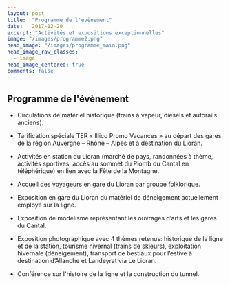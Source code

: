 ```yaml
---
layout: post
title:  "Programme de l'évènement"
date:   2017-12-20
excerpt: "Activités et expositions exceptionnelles"
image: "/images/programme2.png"
head_image: "/images/programme_main.png"
head_image_raw_classes:
  - image
head_image_centered: true
comments: false
---
```


## Programme de l'évènement

* Circulations de matériel historique (trains à vapeur, diesels et autorails anciens).

* Tarification spéciale TER « Illico Promo Vacances » au départ des gares de la région Auvergne – Rhône – Alpes et à destination du Lioran.

* Activités en station du Lioran (marché de pays, randonnées à thème, activités sportives, accès au sommet du Plomb du Cantal en téléphérique) en lien avec la Fête de la Montagne.

* Accueil des voyageurs en gare du Lioran par groupe folklorique.

* Exposition en gare du Lioran du matériel de déneigement actuellement employé sur la ligne.

* Exposition de modélisme représentant les ouvrages d’arts et les gares du Cantal.

* Exposition photographique avec 4 thèmes retenus: historique de la ligne et de la station, tourisme hivernal (trains de skieurs), exploitation hivernale (déneigement), transport de bestiaux pour l’estive à destination d’Allanche et Landeyrat via Le Lioran.

* Conférence sur l'histoire de la ligne et la construction du tunnel.
